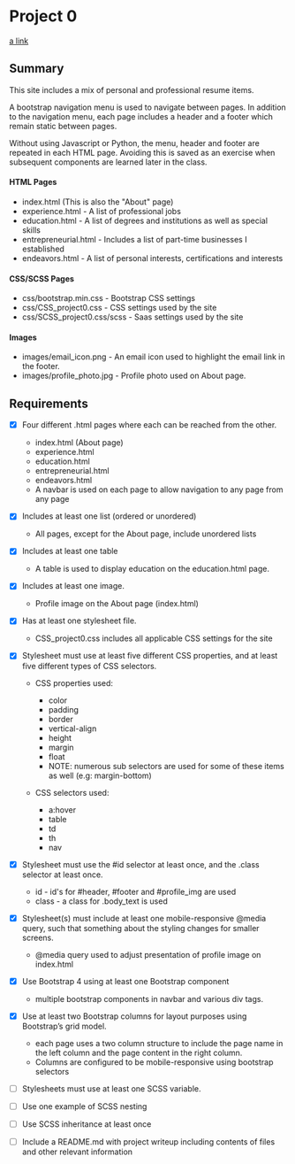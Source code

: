 # Project 0
[a link](https://mcdomx.github.io/project0/)

## Summary
This site includes a mix of personal and professional resume items.

A bootstrap navigation menu is used to navigate between pages.  In addition to the navigation menu, each page includes a header and a footer which remain static between pages.

Without using Javascript or Python, the menu, header and footer are repeated in each HTML page.  Avoiding this is saved as an exercise when subsequent components are learned later in the class.

#### HTML Pages
- index.html (This is also the "About" page)
- experience.html - A list of professional jobs
- education.html - A list of degrees and institutions as well as special skills
- entrepreneurial.html - Includes a list of part-time businesses I established
- endeavors.html - A list of personal interests, certifications and interests

#### CSS/SCSS Pages
- css/bootstrap.min.css - Bootstrap CSS settings
- css/CSS_project0.css - CSS settings used by the site
- css/SCSS_project0.css/scss - Saas settings used by the site

#### Images
- images/email_icon.png - An email icon used to highlight the email link in the footer.
- images/profile_photo.jpg - Profile photo used on About page.


## Requirements
- [X] Four different .html pages where each can be reached from the other.
  - index.html (About page)
  - experience.html
  - education.html
  - entrepreneurial.html
  - endeavors.html
  - A navbar is used on each page to allow navigation to any page from any page

- [X] Includes at least one list (ordered or unordered)
  - All pages, except for the About page, include unordered lists

- [X] Includes at least one table
  - A table is used to display education on the education.html page.

- [X] Includes at least one image.
  - Profile image on the About page (index.html)

- [X] Has at least one stylesheet file.
  - CSS_project0.css includes all applicable CSS settings for the site

- [X] Stylesheet must use at least five different CSS properties, and at least five different types of CSS selectors.
  - CSS properties used:
    - color
    - padding
    - border
    - vertical-align
    - height
    - margin
    - float
    - NOTE: numerous sub selectors are used for some of these items as well (e.g: margin-bottom)

  - CSS selectors used:
    - a:hover
    - table
    - td
    - th
    - nav


- [X] Stylesheet must use the #id selector at least once, and the .class selector at least once.
  - id - id's for #header, #footer and #profile_img are used
  - class - a class for .body_text is used

- [X] Stylesheet(s) must include at least one mobile-responsive @media query, such that something about the styling changes for smaller screens.
  - @media query used to adjust presentation of profile image on index.html

- [X] Use Bootstrap 4 using at least one Bootstrap component
  - multiple bootstrap components in navbar and various div tags.

- [X] Use at least two Bootstrap columns for layout purposes using Bootstrap’s grid model.
  - each page uses a two column structure to include the page name in the left column and the page content in the right column.
  - Columns are configured to be mobile-responsive using bootstrap selectors


- [ ] Stylesheets must use at least one SCSS variable.

- [ ] Use one example of SCSS nesting

- [ ] Use SCSS inheritance at least once

- [ ] Include a README.md with project writeup including contents of files and other relevant information
